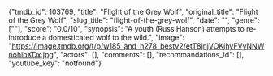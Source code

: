 {"tmdb_id": 103769, "title": "Flight of the Grey Wolf", "original_title": "Flight of the Grey Wolf", "slug_title": "flight-of-the-grey-wolf", "date": "", "genre": [""], "score": "0.0/10", "synopsis": "A youth (Russ Hanson) attempts to re-introduce a domesticated wolf to the wild.", "image": "https://image.tmdb.org/t/p/w185_and_h278_bestv2/etT8jnjVOKjhyFVyNNWnohlbXDx.jpg", "actors": [], "comments": [], "recommandations_id": [], "youtube_key": "notfound"}
